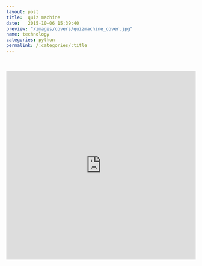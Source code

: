 ```yaml
---
layout: post
title:  quiz machine
date:   2015-10-06 15:39:40
preview: "/images/covers/quizmachine_cover.jpg"
name: technology
categories: python
permalink: /:categories/:title
---
```


<p>&nbsp;</p>
<iframe frameborder="0" width="100%" height="500px" src="https://replit.com/@Philolog/Quiz-Machine-for-OPEN-TRIVIA?embed=true"></iframe>
<p>&nbsp;</p>

